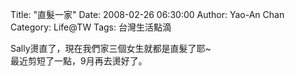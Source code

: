 Title: "直髮一家"
Date: 2008-02-26 06:30:00
Author: Yao-An Chan
Category: Life@TW
Tags: 台灣生活點滴


<div class='post'>
Sally燙直了，現在我們家三個女生就都是直髮了耶~<br />最近剪短了一點，9月再去燙好了。</div>

